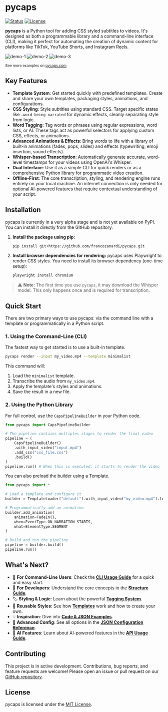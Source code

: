 # pycaps

[![Status](https://img.shields.io/badge/status-alpha-orange.svg)](https://github.com/francozanardi/pycaps)
[![License](https://img.shields.io/badge/license-MIT-blue.svg)](https://opensource.org/licenses/MIT)

**pycaps** is a Python tool for adding CSS styled subtitles to videos. It's designed as both a programmable library and a command-line interface (CLI), making it perfect for automating the creation of dynamic content for platforms like TikTok, YouTube Shorts, and Instagram Reels.

![demo-1](https://github.com/user-attachments/assets/fd2d3325-c986-4b6a-81ba-09c428577e61)
![demo-2](https://github.com/user-attachments/assets/9a789244-0387-4ac8-ab51-b3601447953e)
![demo-3](https://github.com/user-attachments/assets/617826e4-d9b2-4c58-9783-a1c8c09de7d8)

<sub>See more examples on <a href="https://www.pycaps.com/">pycaps.com</a></sub>

## Key Features

*   **Template System**: Get started quickly with predefined templates. Create and share your own templates, packaging styles, animations, and configurations.
*   **CSS Styling**: Style subtitles using standard CSS. Target specific states like `.word-being-narrated` for dynamic effects, cleanly separating style from logic.
*   **Word Tagging**: Tag words or phrases using regular expressions, word lists, or AI. These tags act as powerful selectors for applying custom CSS, effects, or animations.
*   **Advanced Animations & Effects**: Bring words to life with a library of built-in animations (fades, pops, slides) and effects (typewriting, emoji insertion, sound effects).
*   **Whisper-based Transcription**: Automatically generate accurate, word-level timestamps for your videos using OpenAI's Whisper.
*   **Dual Interface**: Use it as a simple CLI for quick renders or as a comprehensive Python library for programmatic video creation.
*   **Offline-First**: The core transcription, styling, and rendering engine runs entirely on your local machine. An internet connection is only needed for optional AI-powered features that require contextual understanding of your script.

## Installation

pycaps is currently in a very alpha stage and is not yet available on PyPI. You can install it directly from the GitHub repository.

1.  **Install the package using pip:**
    ```bash
    pip install git+https://github.com/francozanardi/pycaps.git
    ```

2.  **Install browser dependencies for rendering:**
    pycaps uses Playwright to render CSS styles. You need to install its browser dependency (one-time setup):
    ```bash
    playwright install chromium
    ```

> ⚠️ **Note**: The first time you use `pycaps`, it may download the Whisper model. This only happens once and is required for transcription.

## Quick Start

There are two primary ways to use pycaps: via the command line with a template or programmatically in a Python script.

### 1. Using the Command-Line (CLI)

The fastest way to get started is to use a built-in template.

```bash
pycaps render --input my_video.mp4 --template minimalist
```

This command will:
1.  Load the `minimalist` template.
2.  Transcribe the audio from `my_video.mp4`.
3.  Apply the template's styles and animations.
4.  Save the result in a new file.

### 2. Using the Python Library

For full control, use the `CapsPipelineBuilder` in your Python code.

```python
from pycaps import CapsPipelineBuilder

# The pipeline contains multiples stages to render the final video
pipeline = (
    CapsPipelineBuilder()
    .with_input_video("input.mp4")
    .add_css("css_file.css")
    .build()
)
pipeline.run() # When this is executed, it starts to render the video
```

You can also preload the builder using a Template.
```python
from pycaps import *

# Load a template and configure it
builder = TemplateLoader("default").with_input_video("my_video.mp4").load(False)

# Programmatically add an animation
builder.add_animation(
    animation=FadeIn(),
    when=EventType.ON_NARRATION_STARTS,
    what=ElementType.SEGMENT
)

# Build and run the pipeline
pipeline = builder.build()
pipeline.run()
```

## What's Next?

*   🚀 **For Command-Line Users**: Check the **[CLI Usage Guide](./docs/CLI.md)** for a quick and easy start.
*   🧠 **For Developers**: Understand the core concepts in the **[Structure Guide](./docs/CORE_STRUCTURE.md)**.
*   🏷️ **Styling & Logic**: Learn about the powerful **[Tagging System](./docs/TAGS.md)**.
*   🎨 **Reusable Styles**: See how **[Templates](./docs/TEMPLATES.md)** work and how to create your own.
*   💡 **Inspiration**: Dive into **[Code & JSON Examples](./docs/EXAMPLES.md)**.
*   🔧 **Advanced Config**: See all options in the **[JSON Configuration Reference](./docs/CONFIG_REFERENCE.md)**.
*   🤖 **AI Features**: Learn about AI-powered features in the **[API Usage Guide](./docs/API_USAGE.md)**.

## Contributing

This project is in active development. Contributions, bug reports, and feature requests are welcome! Please open an issue or pull request on our [GitHub repository](https://github.com/francozanardi/pycaps).

## License

pycaps is licensed under the [MIT License](https://opensource.org/licenses/MIT).
